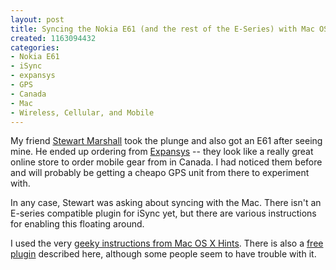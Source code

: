 ```yaml
--- 
layout: post
title: Syncing the Nokia E61 (and the rest of the E-Series) with Mac OS X
created: 1163094432
categories: 
- Nokia E61
- iSync
- expansys
- GPS
- Canada
- Mac
- Wireless, Cellular, and Mobile
---
```

<p>My friend <a href="http://www.stewart-marshall.com/">Stewart Marshall</a> took the plunge and also got an E61 after seeing mine. He ended up ordering from <a href="http://www.expansys.ca">Expansys</a> -- they look like a really great online store to order mobile gear from in Canada. I had noticed them before and will probably be getting a cheapo GPS unit from there to experiment with.</p><p>In any case, Stewart was asking about syncing with the Mac. There isn&#39;t an E-series compatible plugin for iSync yet, but there are various instructions for enabling this floating around.</p><p>I used the very <a href="http://www.macosxhints.com/article.php?story=20060511162644120">geeky instructions from Mac OS X Hints</a>. There is also a <a href="http://www.e-series.org/archives/28">free plugin</a> described here, although some people seem to have trouble with it.&nbsp;</p>
